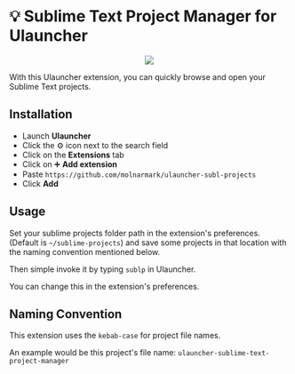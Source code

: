 # 💡 Sublime Text Project Manager for Ulauncher

<p align="center">
  <img src="https://i.imgur.com/Y6je4lr.png" />
</p>

With this Ulauncher extension, you can quickly browse and open your Sublime Text projects.

## Installation

- Launch **Ulauncher**
- Click the ⚙️ icon next to the search field
- Click on the **Extensions** tab
- Click on ➕ **Add extension**
- Paste `https://github.com/molnarmark/ulauncher-subl-projects`
- Click **Add**

## Usage

Set your sublime projects folder path in the extension's preferences. (Default is `~/sublime-projects`) and save some projects in that location with the naming convention mentioned below.

Then simple invoke it by typing `sublp` in Ulauncher.

You can change this in the extension's preferences.

## Naming Convention

This extension uses the `kebab-case` for project file names.

An example would be this project's file name:
`ulauncher-sublime-text-project-manager`
